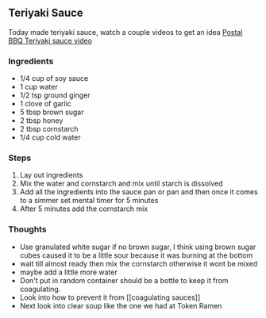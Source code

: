 ## Teriyaki Sauce
Today made teriyaki sauce, watch a couple videos to get an idea
[Postal BBQ Teriyaki sauce video ](https://www.youtube.com/watch?v=cTmGl-1lpUE)

### Ingredients 
- 1/4 cup of soy sauce
- 1 cup water
- 1/2 tsp ground ginger
- 1 clove of garlic
- 5 tbsp brown sugar
- 2 tbsp honey
- 2 tbsp cornstarch
- 1/4 cup cold water

### Steps
1. Lay out ingredients
2. Mix the water and cornstarch and mix until starch is dissolved
3. Add all the ingredients into the sauce pan or pan and then once it comes to a simmer set mental timer for 5 minutes
4. After 5 minutes add the cornstarch mix

### Thoughts
- Use granulated white sugar if no brown sugar, I think using brown sugar cubes caused it to be a little sour because it was burning at the bottom
- wait till almost ready then mix the cornstarch otherwise it wont be mixed
- maybe add a little more water
- Don't put in random container should be a bottle to keep it from coagulating.
- Look into how to prevent it from [[coagulating sauces]]
- Next look into clear soup like the one we had at Token Ramen